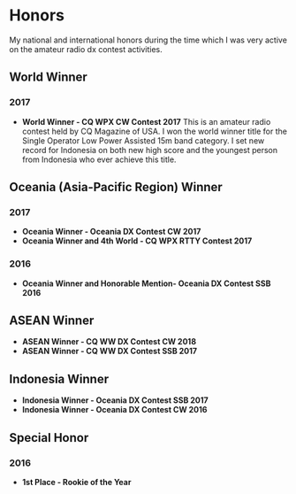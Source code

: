 # Honors
My national and international honors during the time which I was very active on the amateur radio dx contest activities.

## World Winner
### 2017
* **World Winner - CQ WPX CW Contest 2017**
This is an amateur radio contest held by CQ Magazine of USA. I won the world winner title for the Single Operator Low Power Assisted 15m band category. I set new record for Indonesia on both new high score and the youngest person from Indonesia who ever achieve this title.

## Oceania (Asia-Pacific Region) Winner
### 2017
* **Oceania Winner - Oceania DX Contest CW 2017**
* **Oceania Winner and 4th World - CQ WPX RTTY Contest 2017**

### 2016
* **Oceania Winner and Honorable Mention- Oceania DX Contest SSB 2016**

## ASEAN Winner
* **ASEAN Winner - CQ WW DX Contest CW 2018**
* **ASEAN Winner - CQ WW DX Contest SSB 2017**

## Indonesia Winner
* **Indonesia Winner - Oceania DX Contest SSB 2017**
* **Indonesia Winner - Oceania DX Contest CW 2016**

## Special Honor
### 2016
* **1st Place - Rookie of the Year**

